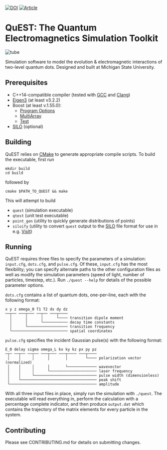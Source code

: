 [![DOI](https://zenodo.org/badge/37320094.svg)](https://zenodo.org/badge/latestdoi/37320094)
[![Article](https://img.shields.io/badge/article-Phys.%20Rev.%20A%2096%2C%20033816-B10DC9.svg)](https://journals.aps.org/pra/abstract/10.1103/PhysRevA.96.033816)

# QuEST: The Quantum Electromagnetics Simulation Toolkit
![tube](https://user-images.githubusercontent.com/193990/31498525-20bb0fb0-af30-11e7-9e6a-9a85f99cdb09.png)

Simulation software to model the evolution & electromagnetic interactions of
two-level quantum dots. Designed and built at Michigan State University.

## Prerequisites

* C++14-compatible compiler (tested with [GCC](https://gcc.gnu.org/) and
  [Clang](https://clang.llvm.org/))
* [Eigen3](http://eigen.tuxfamily.org) (at least v3.2.2)
* Boost (at least v.1.55.0):
  * [Program
    Options](http://www.boost.org/doc/libs/1_55_0/doc/html/program_options.html)
  * [MultiArray](http://www.boost.org/doc/libs/1_55_0/libs/multi_array/doc/index.html)
  * [Test](http://www.boost.org/doc/libs/1_64_0/libs/test/doc/html/index.html)
* [SILO](https://wci.llnl.gov/simulation/computer-codes/silo) (optional)

## Building

QuEST relies on [CMake](https://cmake.org/) to generate appropriate compile
scripts. To build the executable, first run

    mkdir build
    cd build

followed by

    cmake $PATH_TO_QUEST && make

This will attempt to build

* `quest` (simulation executable)
* `qtest` (unit test executable)
* `point_gen` (utility to quickly generate distributions of points)
* `siloify` (utility to convert `quest` output to the
  [SILO](https://wci.llnl.gov/simulation/computer-codes/silo) file format for
  use in e.g. [VisIt](https://wci.llnl.gov/simulation/computer-codes/visit/))

## Running

QuEST requires three files to specify the parameters of a simulation:
`input.cfg`, `dots.cfg`, and `pulse.cfg`. Of these, `input.cfg` has the most
flexibility; you can specify alternate paths to the other configuration files
as well as modify the simulation parameters (speed of light, number of
particles, timestep, etc.). Run `./quest --help` for details of the possible
parameter options.

`dots.cfg` contains a list of quantum dots, one-per-line, each with the
following format:

```
x y z omega_0 T1 T2 dx dy dz
──┬── ───┬─── ──┬── ───┬────
  │      │      │      └──── transition dipole moment
  │      │      └─────────── decay time constants   
  │      └────────────────── transition frequency
  └───────────────────────── spatial coordinates
```

`pulse.cfg` specifies the incident Gaussian pulse(s) with the following format:

```
E_0 delay sigma omega_L kx ky kz px py pz
─┬─ ──┬── ──┬── ───┬─── ───┬──── ───┬────
 │    │     │      │       │        └──── polarization vector (normalized)
 │    │     │      │       └───────────── wavevector
 │    │     │      └───────────────────── laser frequency
 │    │     └──────────────────────────── pulse width (dimensionless)
 │    └────────────────────────────────── peak shift
 └─────────────────────────────────────── amplitude
```


With all three input files in place, simply run the simulation with `./quest`.
The executable will read everything in, perform the calculation with a
percentage complete indicator, and then produce `output.dat` which contains the
trajectory of the matrix elements for every particle in the system.

## Contributing

Please see CONTRIBUTING.md for details on submitting changes.

